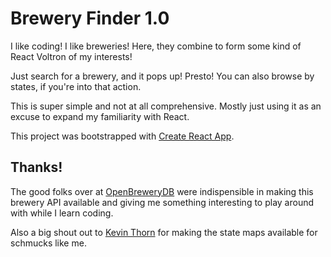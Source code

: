 # Brewery Finder 1.0

I like coding! I like breweries! Here, they combine to form some kind of React Voltron of my interests!

Just search for a brewery, and it pops up! Presto! You can also browse by states, if you're into that action.

This is super simple and not at all comprehensive. Mostly just using it as an excuse to expand my familiarity with React.

This project was bootstrapped with [Create React App](https://github.com/facebook/create-react-app).

## Thanks!

The good folks over at [OpenBreweryDB](https://www.openbrewerydb.org/) were indispensible in making this brewery API available and giving me something interesting to play around with while I learn coding.

Also a big shout out to [Kevin Thorn](https://community.articulate.com/discussions/building-better-courses/50-us-states-transparent-png-and-two-colors) for making the state maps available for schmucks like me.
